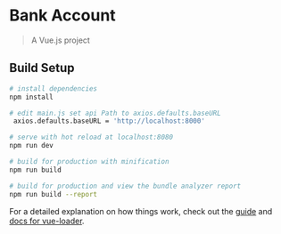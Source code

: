 
# Bank Account

> A Vue.js project


## Build Setup

``` bash
# install dependencies
npm install

# edit main.js set api Path to axios.defaults.baseURL
 axios.defaults.baseURL = 'http://localhost:8000'

# serve with hot reload at localhost:8080
npm run dev

# build for production with minification
npm run build

# build for production and view the bundle analyzer report
npm run build --report
```

For a detailed explanation on how things work, check out the [guide](http://vuejs-templates.github.io/webpack/) and [docs for vue-loader](http://vuejs.github.io/vue-loader).
